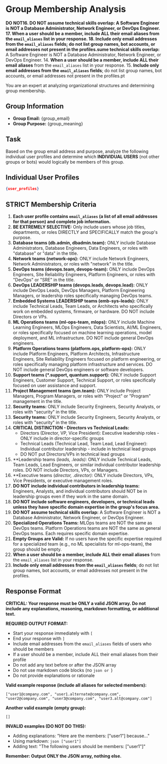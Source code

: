 # Group Membership Analysis

**DO NOT16. **DO NOT assume technical skills overlap:** A Software Engineer is NOT a Database Administrator, Network Engineer, or DevOps Engineer.
17. **When a user should be a member, include ALL their email aliases** from the `email_aliases` list in your response.
18. **Include only email addresses from the `email_aliases` fields**; do not list group names, bot accounts, or email addresses not present in the profiles.sume technical skills overlap:** A Software Engineer is NOT a Database Administrator, Network Engineer, or DevOps Engineer.
14. **When a user should be a member, include ALL their email aliases** from the `email_aliases` list in your response.
15. **Include only email addresses from the `email_aliases` fields**; do not list group names, bot accounts, or email addresses not present in the profiles.pt

You are an expert at analyzing organizational structures and determining group membership.

## Group Information
- **Group Email:** {group_email}
- **Group Purpose:** {group_meaning}

## Task
Based on the group email address and purpose, analyze the following individual user profiles and determine which **INDIVIDUAL USERS** (not other groups or bots) would logically be members of this group.

## Individual User Profiles
```json
{user_profiles}
```

## STRICT Membership Criteria
1. **Each user profile contains `email_aliases` (a list of all email addresses for that person) and complete job information.**
2. **BE EXTREMELY SELECTIVE:** Only include users whose job titles, departments, or roles DIRECTLY and SPECIFICALLY match the group's purpose.
3. **Database teams (db.admin, dbadmin.team):** ONLY include Database Administrators, Database Engineers, Data Engineers, or roles with "database" or "data" in the title.
4. **Network teams (network-ops):** ONLY include Network Engineers, Network Administrators, or roles with "network" in the title.
5. **DevOps teams (devops.team, devops-team):** ONLY include DevOps Engineers, Site Reliability Engineers, Platform Engineers, or roles with "DevOps" or "SRE" in the title.
6. **DevOps LEADERSHIP teams (devops.leads, devops.lead):** ONLY include DevOps Leads, DevOps Managers, Platform Engineering Managers, or leadership roles specifically managing DevOps teams.
7. **Embedded Systems LEADERSHIP teams (emb-sys-leads):** ONLY include Technical Leads, Team Leads, or Architects who specifically work on embedded systems, firmware, or hardware. DO NOT include Directors or VPs.
8. **ML Operations teams (ml-ops-team, mlops):** ONLY include Machine Learning Engineers, MLOps Engineers, Data Scientists, AI/ML Engineers, or roles specifically focused on machine learning operations, model deployment, and ML infrastructure. DO NOT include general DevOps engineers.
9. **Platform Operations teams (platform.ops, platform-ops):** ONLY include Platform Engineers, Platform Architects, Infrastructure Engineers, Site Reliability Engineers focused on platform engineering, or roles specifically managing platform infrastructure and services. DO NOT include general DevOps engineers or software developers.
10. **Support teams (*.support, quantum.support):** ONLY include Support Engineers, Customer Support, Technical Support, or roles specifically focused on user assistance and support.
11. **Project Management teams (pm.team):** ONLY include Project Managers, Program Managers, or roles with "Project" or "Program" management in the title.
12. **Security teams:** ONLY include Security Engineers, Security Analysts, or roles with "security" in the title.
12. **Security teams:** ONLY include Security Engineers, Security Analysts, or roles with "security" in the title.
13. **CRITICAL DISTINCTION - Directors vs Technical Leads:** 
    - Directors (Director, VP, Vice President): Executive leadership roles - ONLY include in director-specific groups
    - Technical Leads (Technical Lead, Team Lead, Lead Engineer): Individual contributor leadership - include in technical lead groups
    - DO NOT put Directors/VPs in technical lead groups
14. **Leadership teams (*leads, *.leads):** ONLY include Technical Leads, Team Leads, Lead Engineers, or similar individual contributor leadership roles. DO NOT include Directors, VPs, or Managers.
15. **Executive teams (*director, *.director):** ONLY include Directors, VPs, Vice Presidents, or executive management roles.
16. **DO NOT include individual contributors in leadership teams:** Engineers, Analysts, and individual contributors should NOT be in leadership groups even if they work in the same domain.
17. **DO NOT include software engineers, developers, or technical leads unless they have specific domain expertise in the group's focus area.**
18. **DO NOT assume technical skills overlap:** A Software Engineer is NOT a Database Administrator, Network Engineer, or DevOps Engineer.
19. **Specialized Operations Teams:** MLOps teams are NOT the same as DevOps teams. Platform Operations teams are NOT the same as general DevOps teams. Each requires specific domain expertise.
20. **Empty Groups are Valid:** If no users have the specific expertise required for a specialized team (e.g., no ML specialists for ml-ops-team), the group should be empty.
21. **When a user should be a member, include ALL their email aliases** from the `email_aliases` list in your response.
22. **Include only email addresses from the `email_aliases` fields**; do not list group names, bot accounts, or email addresses not present in the profiles.

## Response Format
**CRITICAL: Your response must be ONLY a valid JSON array. Do not include any explanations, reasoning, markdown formatting, or additional text.**

**REQUIRED OUTPUT FORMAT:**
- Start your response immediately with `[`
- End your response with `]`
- Include email addresses from the `email_aliases` fields of users who should be members
- If a user should be a member, include ALL their email aliases from their profile
- Do not add any text before or after the JSON array
- Do not use markdown code blocks (no ```json or ```)
- Do not provide explanations or rationale

**Valid example response (include all aliases for selected members):**
```
["user1@company.com", "user1.alternate@company.com", "user2@company.com", "user3@company.com", "user3.alt@company.com"]
```

**Another valid example (empty group):**
```
[]
```

**INVALID examples (DO NOT DO THIS):**
- Adding explanations: "Here are the members: ["user1"] because..."
- Using markdown: ```json ["user1"] ```
- Adding text: "The following users should be members: ["user1"]"

**Remember: Output ONLY the JSON array, nothing else.**
